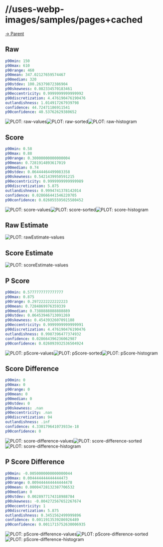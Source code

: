 
# //uses-webp-images/samples/pages+cached

[→ Parent](../..)


## Raw


```yaml
p90min: 150
p90max: 610
p90range: 460
p90mean: 347.02127659574467
p90median: 320
p90stdev: 100.26379872386904
p90skewness: 0.082334570183461
p90eccentricity: 0.9999999999999992
p90discretization: 4.476190476190476
outlandishness: 1.014917267939798
confidence: 44.72471186911541
p90confidence: 40.53762629380652

```

![PLOT: raw-values](./raw/values.svg)![PLOT: raw-sorted](./raw/sorted.svg)![PLOT: raw-histogram](./raw/histogram.svg)
## Score


```yaml
p90min: 0.58
p90max: 0.88
p90range: 0.30000000000000004
p90mean: 0.7281914893617019
p90median: 0.74
p90stdev: 0.06444464499083358
p90skewness: 0.5421439950591215
p90eccentricity: 0.9999999999999989
p90discretization: 5.875
outlandishness: 0.9994741378142014
confidence: 0.028666441546220705
p90confidence: 0.026055595025580452

```

![PLOT: score-values](./score/values.svg)![PLOT: score-sorted](./score/sorted.svg)![PLOT: score-histogram](./score/histogram.svg)
## Raw Estimate

![PLOT: rawEstimate-values](./rawEstimate/values.svg)
## Score Estimate

![PLOT: scoreEstimate-values](./scoreEstimate/values.svg)
## P Score


```yaml
p90min: 0.5777777777777777
p90max: 0.875
p90range: 0.2972222222222223
p90mean: 0.7284869976359339
p90median: 0.7388888888888889
p90stdev: 0.06453946713091269
p90skewness: 0.4543932607091188
p90eccentricity: 0.9999999999999991
p90discretization: 4.476190476190476
outlandishness: 0.9987396477374932
confidence: 0.028664396236062987
p90confidence: 0.026093932536504924

```

![PLOT: pScore-values](./pScore/values.svg)![PLOT: pScore-sorted](./pScore/sorted.svg)![PLOT: pScore-histogram](./pScore/histogram.svg)
## Score Difference


```yaml
p90min: 0
p90max: 0
p90range: 0
p90mean: 0
p90median: 0
p90stdev: 0
p90skewness: .nan
p90eccentricity: .nan
p90discretization: 94
outlandishness: .inf
confidence: 4.330179641073933e-18
p90confidence: 0

```

![PLOT: score-difference-values](./score-difference/values.svg)![PLOT: score-difference-sorted](./score-difference/sorted.svg)![PLOT: score-difference-histogram](./score-difference/histogram.svg)
## P Score Difference


```yaml
p90min: -0.0050000000000000044
p90max: 0.004444444444444473
p90range: 0.009444444444444478
p90mean: 0.00004728132387706532
p90median: 0
p90stdev: 0.0028977174318988784
p90skewness: -0.004272567652267674
p90eccentricity: 1
p90discretization: 5.875
outlandishness: 0.3451562499999896
confidence: 0.0011913539286926489
p90confidence: 0.0011715752630006935

```

![PLOT: pScore-difference-values](./pScore-difference/values.svg)![PLOT: pScore-difference-sorted](./pScore-difference/sorted.svg)![PLOT: pScore-difference-histogram](./pScore-difference/histogram.svg)